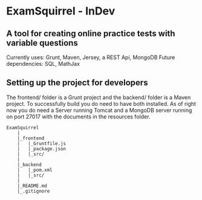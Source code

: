 ExamSquirrel - InDev
==================================================

A tool for creating online practice tests with variable questions
--------------------------------------------------
Currently uses: Grunt, Maven, Jersey, a REST Api, MongoDB
Future dependencies: SQL, MathJax

Setting up the project for developers
--------------------------------------------------
The frontend/ folder is a Grunt project and the backend/ folder is a Maven project. To successfully build you do need to have both installed. As of right now you do need a Server running Tomcat and a MongoDB server running on port 27017 with the documents in the resources folder.

```
ExamSquirrel
    |
    |_frontend
    |   |_Gruntfile.js
    |   |_package.json
    |   |_src/
    |
    |_backend
    |   |_pom.xml
    |   |_src/
    |
    |_README.md
    |_.gitignore
```
